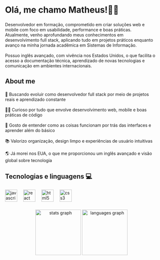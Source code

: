 <h1 align="left">Olá, me chamo Matheus!🧑‍💻</h1>

###

<p align="left">Desenvolvedor em formação, comprometido em criar soluções web e mobile com foco em usabilidade, performance e boas práticas.<br>Atualmente, venho aprofundando meus conhecimentos em desenvolvimento full stack, aplicando tudo em projetos práticos enquanto avanço na minha jornada acadêmica em Sistemas de Informação.<br><br>Possuo inglês avançado, com vivência nos Estados Unidos, o que facilita o acesso a documentação técnica, aprendizado de novas tecnologias e comunicação em ambientes internacionais.</p>

###

<h2 align="left">About me</h2>

###

<p align="left">🎯 Buscando evoluir como desenvolvedor full stack por meio de projetos reais e aprendizado constante<br><br>👨‍💻 Curioso por tudo que envolve desenvolvimento web, mobile e boas práticas de código<br><br>🧩 Gosto de entender como as coisas funcionam por trás das interfaces e aprender além do básico<br><br>📚 Valorizo organização, design limpo e experiências de usuário intuitivas<br><br>🌎 Já morei nos EUA, o que me proporcionou um inglês avançado e visão global sobre tecnologia</p>

###

<h2 align="left">Tecnologias e linguagens 💻</h2>

###

<div align="left">
  <img src="https://cdn.jsdelivr.net/gh/devicons/devicon/icons/javascript/javascript-original.svg" height="40" alt="javascript logo"  />
  <img width="12" />
  <img src="https://cdn.jsdelivr.net/gh/devicons/devicon/icons/react/react-original.svg" height="40" alt="react logo"  />
  <img width="12" />
  <img src="https://cdn.jsdelivr.net/gh/devicons/devicon/icons/html5/html5-original.svg" height="40" alt="html5 logo"  />
  <img width="12" />
  <img src="https://cdn.jsdelivr.net/gh/devicons/devicon/icons/css3/css3-original.svg" height="40" alt="css3 logo"  />
</div>

###

<div align="center">
  <img src="https://github-readme-stats.vercel.app/api?username=mathcostadev&hide_title=false&hide_rank=false&show_icons=true&include_all_commits=true&count_private=true&disable_animations=false&theme=dracula&locale=en&hide_border=false&order=1" height="150" alt="stats graph"  />
  <img src="https://github-readme-stats.vercel.app/api/top-langs?username=mathcostadev&locale=en&hide_title=false&layout=compact&card_width=320&langs_count=5&theme=dracula&hide_border=false&order=2" height="150" alt="languages graph"  />
</div>

###
